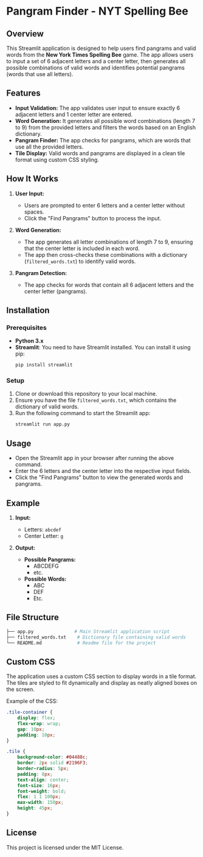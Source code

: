 # Pangram Finder - NYT Spelling Bee

## Overview

This Streamlit application is designed to help users find pangrams and valid words from the **New York Times Spelling Bee** game. The app allows users to input a set of 6 adjacent letters and a center letter, then generates all possible combinations of valid words and identifies potential pangrams (words that use all letters).

## Features

- **Input Validation:** The app validates user input to ensure exactly 6 adjacent letters and 1 center letter are entered.
- **Word Generation:** It generates all possible word combinations (length 7 to 9) from the provided letters and filters the words based on an English dictionary.
- **Pangram Finder:** The app checks for pangrams, which are words that use all the provided letters.
- **Tile Display:** Valid words and pangrams are displayed in a clean tile format using custom CSS styling.

## How It Works

1. **User Input:**
   - Users are prompted to enter 6 letters and a center letter without spaces.
   - Click the "Find Pangrams" button to process the input.

2. **Word Generation:**
   - The app generates all letter combinations of length 7 to 9, ensuring that the center letter is included in each word.
   - The app then cross-checks these combinations with a dictionary (`filtered_words.txt`) to identify valid words.

3. **Pangram Detection:**
   - The app checks for words that contain all 6 adjacent letters and the center letter (pangrams).

## Installation

### Prerequisites

- **Python 3.x**
- **Streamlit**: You need to have Streamlit installed. You can install it using pip:
  ```bash
  pip install streamlit
  ```

### Setup

1. Clone or download this repository to your local machine.
2. Ensure you have the file `filtered_words.txt`, which contains the dictionary of valid words.
3. Run the following command to start the Streamlit app:
   ```bash
   streamlit run app.py
   ```

## Usage

- Open the Streamlit app in your browser after running the above command.
- Enter the 6 letters and the center letter into the respective input fields.
- Click the "Find Pangrams" button to view the generated words and pangrams.

## Example

1. **Input:**
   - Letters: `abcdef`
   - Center Letter: `g`

2. **Output:**
   - **Possible Pangrams:**
     - ABCDEFG
     - etc.
   - **Possible Words:**
     - ABC
     - DEF
     - Etc.

## File Structure

```bash
├── app.py               # Main Streamlit application script
├── filtered_words.txt    # Dictionary file containing valid words
└── README.md             # Readme file for the project
```

## Custom CSS

The application uses a custom CSS section to display words in a tile format. The tiles are styled to fit dynamically and display as neatly aligned boxes on the screen.

Example of the CSS:

```css
.tile-container {
    display: flex;
    flex-wrap: wrap;
    gap: 10px;
    padding: 10px;
}

.tile {
    background-color: #04488c;
    border: 2px solid #2196F3;
    border-radius: 5px;
    padding: 8px;
    text-align: center;
    font-size: 16px;
    font-weight: bold;
    flex: 1 1 100px;
    max-width: 150px;
    height: 45px;
}
```

## License

This project is licensed under the MIT License.
